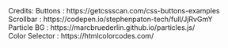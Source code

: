 <html>
  <body>
    Credits:
    Buttons : https://getcssscan.com/css-buttons-examples <br>
    Scrollbar : https://codepen.io/stephenpaton-tech/full/JjRvGmY <br>
    Particle BG : https://marcbruederlin.github.io/particles.js/ <br>
    Color Selector : https://htmlcolorcodes.com/ <br>
  </body>
</html>
